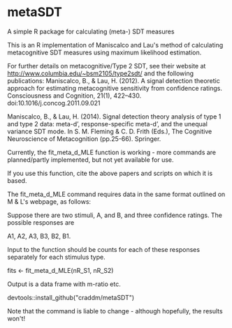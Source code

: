 # metaSDT
A simple R package for calculating (meta-) SDT measures

This is an R implementation of Maniscalco and Lau's method of calculating metacognitive SDT measures using maximum likelihood estimation.

For further details on metacognitive/Type 2 SDT, see their website at http://www.columbia.edu/~bsm2105/type2sdt/ and the following publications:
Maniscalco, B., & Lau, H. (2012). A signal detection theoretic approach for estimating metacognitive sensitivity from confidence ratings. Consciousness and Cognition, 21(1), 422–430. doi:10.1016/j.concog.2011.09.021

Maniscalco, B., & Lau, H. (2014). Signal detection theory analysis of type 1 and type 2 data: meta-d’, response-specific meta-d’, and the unequal variance SDT mode. In S. M. Fleming & C. D. Frith (Eds.), The Cognitive Neuroscience of Metacognition (pp.25-66). Springer.

Currently, the fit_meta_d_MLE function is working - more commands are planned/partly implemented, but not yet available for use.

If you use this function, cite the above papers and scripts on which it is based.

The fit_meta_d_MLE command requires data in the same format outlined on M & L's webpage, as follows:

Suppose there are two stimuli, A, and B, and three confidence ratings. The possible responses are

A1, A2, A3, B3, B2, B1.

Input to the function should be counts for each of these responses separately for each stimulus type.

fits <- fit_meta_d_MLE(nR_S1, nR_S2)

Output is a data frame with m-ratio etc.

devtools::install_github("craddm/metaSDT")

Note that the command is liable to change - although hopefully, the results won't!
